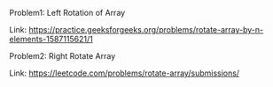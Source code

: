 Problem1: Left Rotation of Array

Link: https://practice.geeksforgeeks.org/problems/rotate-array-by-n-elements-1587115621/1


Problem2: Right Rotate Array

Link: https://leetcode.com/problems/rotate-array/submissions/

